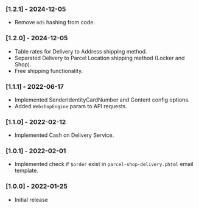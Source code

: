 ### [1.2.1] - 2024-12-05
- Remove `md5` hashing from code.

### [1.2.0] - 2024-12-05
- Table rates for Delivery to Address shipping method.
- Separated Delivery to Parcel Location shipping method (Locker and Shop).
- Free shipping functionality.

### [1.1.1] - 2022-06-17
- Implemented SenderIdentityCardNumber and Content config options.
- Added `WebshopEngine` param to API requests.

### [1.1.0] - 2022-02-12
- Implemented Cash on Delivery Service.

### [1.0.1] - 2022-02-01
- Implemented check if `$order` exist in `parcel-shop-delivery.phtml` email template.

### [1.0.0] - 2022-01-25
- Initial release
